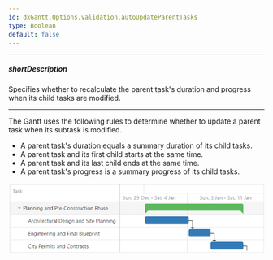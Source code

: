 ```yaml
---
id: dxGantt.Options.validation.autoUpdateParentTasks
type: Boolean
default: false
---
```

---
##### shortDescription
Specifies whether to recalculate the parent task's duration and progress when its child tasks are modified.

---

The Gantt uses the following rules to determine whether to update a parent task when its subtask is modified.

- A parent task's duration equals a summary duration of its child tasks.
- A parent task and its first child starts at the same time.
- A parent task and its last child ends at the same time.
- A parent task's progress is a summary progress of its child tasks.

![DevExtreme Gantt - Parent and Child Tasks Validation](/images/Gantt/parent-tasks-validation.png) 